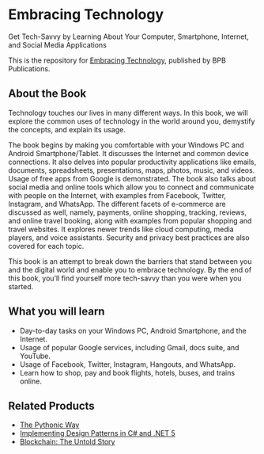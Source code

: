 # Embracing Technology

Get Tech-Savvy by Learning About Your Computer, Smartphone, Internet, and Social Media Applications

This is the repository for [Embracing Technology](https://in.bpbonline.com/products/embracing-technology-1?_pos=1&_sid=92a40df3c&_ss=r), published by BPB Publications.

## About the Book
Technology touches our lives in many different ways. In this book, we will explore the common uses of technology in the world around you, demystify the concepts, and explain its usage.

The book begins by making you comfortable with your Windows PC and Android Smartphone/Tablet. It discusses the Internet and common device connections. It also delves into popular productivity applications like emails, documents, spreadsheets, presentations, maps, photos, music, and videos. Usage of free apps from Google is demonstrated. The book also talks about social media and online tools which allow you to connect and communicate with people on the Internet, with examples from Facebook, Twitter, Instagram, and WhatsApp. The different facets of e-commerce are discussed as well, namely, payments, online shopping, tracking, reviews, and online travel booking, along with examples from popular shopping and travel websites. It explores newer trends like cloud computing, media players,  and voice assistants. Security and privacy best practices are also covered for each topic.

This book is an attempt to break down the barriers that stand between you and the digital world and enable you to embrace technology. By the end of this book, you’ll find yourself more tech-savvy than you were when you started.

## What you will learn
* Day-to-day tasks on your Windows PC, Android Smartphone, and the Internet.
* Usage of popular Google services, including Gmail, docs suite, and YouTube.
* Usage of Facebook, Twitter, Instagram, Hangouts, and WhatsApp.
* Learn how to shop, pay and book flights, hotels, buses, and trains online.

## Related Products
* [The Pythonic Way](https://in.bpbonline.com/products/the-pythonic-way?_pos=1&_sid=f7308333f&_ss=r)
* [Implementing Design Patterns in C# and .NET 5](https://in.bpbonline.com/products/implementing-design-patterns-in-c-and-net-5?_pos=46&_sid=24f9e1b22&_ss=r)
* [Blockchain: The Untold Story](https://in.bpbonline.com/products/blockchain-programming-ebook-book-for-developers?_pos=3&_sid=cdc250e7c&_ss=r)          

